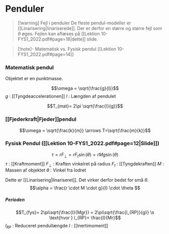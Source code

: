 # Penduler

>[!warning] Fejl i penduler
>De fleste pendul-modeller er [[Linarisering|linariserede]]. Der er derfor en større og større fejl som $\theta$ øges. Fejlen kan aflæses på [[Lektion 10-FYS1_2022.pdf#page=18|dette]] slide. 

>[!note]- Matematisk vs. Fysisk pendul
>[[Lektion 10-FYS1_2022.pdf#page=14]]

### Matematisk pendul
Objektet er en punktmasse.

$$\omega = \sqrt{\frac{g}{l}}$$
$g$ : [[Tyngdeaccelerationen]]
$l$ : Længden af pendulet

$$T_{mat}= 2\pi \sqrt{\frac{l}{g}}$$

### [[Fjederkraft|Fjeder]]pendul
$$\omega = \sqrt{\frac{k}{m}} \arrows T=\sqrt{\frac{m}{k}}$$

### Fysisk Pendul ([[Lektion 10-FYS1_2022.pdf#page=12|Slide]])
$$\tau = rF_{\perp} = rF_{t}\sin(\theta) = rMg\sin(\theta)$$
$\tau$ : [[Kraftmoment]]
$F_{\perp}$ : Kraften vinkelret på radius
$F_t$ : [[Tyngdekraften]]
$M$ : Massen af objektet
$\theta$ : Vinkel fra lodret



Dette er [[Linarisering|linariseret]]. Det virker derfor bedst for små $\theta$.
$$\alpha = \frac{r \cdot M \cdot g}{I} \cdot \theta $$

##### Perioden
$$T_{fys}= 2\pi\sqrt{\frac{I}{Mgr}} = 2\pi\sqrt{\frac{l_{RP}}{g}} \s \text{hvor } l_{RP}= \frac{I}{Mr}$$
$l_{RP}$ : Reduceret pendullængde
$I$ : [[Inertimoment]]
